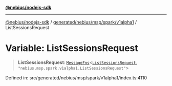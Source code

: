 [**@nebius/nodejs-sdk**](../../../../../../README.md)

---

[@nebius/nodejs-sdk](../../../../../../README.md) / [generated/nebius/msp/spark/v1alpha1](../README.md) / ListSessionsRequest

# Variable: ListSessionsRequest

> **ListSessionsRequest**: [`MessageFns`](../../../../../../runtime/protos/core/interfaces/MessageFns.md)\<[`ListSessionsRequest`](../interfaces/ListSessionsRequest.md), `"nebius.msp.spark.v1alpha1.ListSessionsRequest"`\>

Defined in: src/generated/nebius/msp/spark/v1alpha1/index.ts:4110
